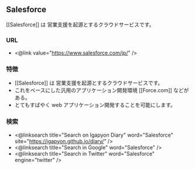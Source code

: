 ## Salesforce

[[Salesforce]] は 営業支援を起源とするクラウドサービスです。

### URL

* <@link value="https://www.salesforce.com/jp/" />

### 特徴

* [[Salesforce]] は 営業支援を起源とするクラウドサービスです。
* これをベースにした汎用のアプリケーション開発環境 [[Force.com]] などがある。
* とてもすばやく web アプリケーション開発することを可能にします。

### 検索

* <@linksearch title="Search on Igapyon Diary" word="Salesforce" site="https://igapyon.github.io/diary/" />
* <@linksearch title="Search in Google" word="Salesforce" />
* <@linksearch title="Search in Twitter" word="Salesforce" engine="twitter" />

